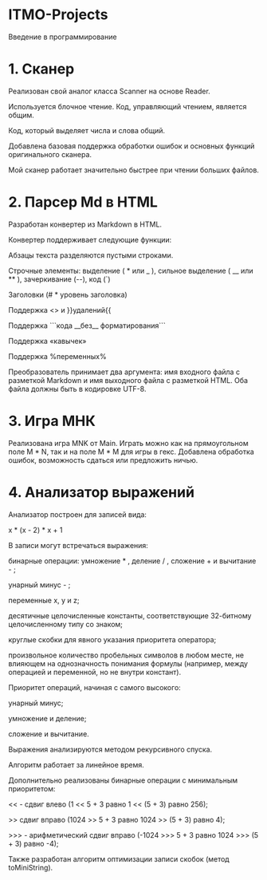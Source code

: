# ITMO-Projects
Введение в программирование

# 1. Сканер
<p>Реализован свой аналог класса Scanner на основе Reader.</p>
<p>Используется блочное чтение. Код, управляющий чтением, является общим.</p>
<p>Код, который выделяет числа и слова общий.</p>
<p>Добавлена базовая поддержка обработки ошибок и основных функций оригинального сканера.</p>
<p>Мой сканер работает значительно быстрее при чтении больших файлов.</p>

# 2. Парсер Md в HTML
<p>Разработан конвертер из Markdown в HTML.</p>
<p>Конвертер поддерживает следующие функции:</p>
<p>Абзацы текста разделяются пустыми строками.</p>
<p>Строчные элементы: выделение ( * или _ ), сильное выделение ( __ или ** ), зачеркивание (--), код (`)</p>
<p>Заголовки (# * уровень заголовка)</p>
<p>Поддержка <> и }}удалений{{</p>
<p>Поддержка ```кода __без__ форматирования```</p>
<p>Поддержка «кавычек»</p>
<p>Поддержка %переменных%</p>
<p>Преобразователь принимает два аргумента: имя входного файла с разметкой Markdown и имя выходного файла с разметкой HTML. Оба файла должны быть в кодировке UTF-8.</p>

# 3. Игра МНК
Реализована игра MNK от Main. Играть можно как на прямоугольном поле M * N, так и на поле M * M для игры в гекс. Добавлена обработка ошибок, возможность сдаться или предложить ничью.

# 4. Анализатор выражений
<p>Анализатор построен для записей вида:</p>
<p>х * (х - 2) * х + 1</p>
<p>В записи могут встречаться выражения:</p>
<p>бинарные операции: умножение * , деление / , сложение + и вычитание - ;</p>
<p>унарный минус - ;</p>
<p>переменные x, y и z;</p>
<p>десятичные целочисленные константы, соответствующие 32-битному целочисленному типу со знаком;</p>
<p>круглые скобки для явного указания приоритета оператора;</p>
<p>произвольное количество пробельных символов в любом месте, не влияющем на однозначность понимания формулы (например, между операцией и переменной, но не внутри констант).</p>
<p>Приоритет операций, начиная с самого высокого:</p>
<p>унарный минус;</p>
<p>умножение и деление;</p>
<p>сложение и вычитание.</p>
<p>Выражения анализируются методом рекурсивного спуска.</p>
<p>Алгоритм работает за линейное время.</p>
<p>Дополнительно реализованы бинарные операции с минимальным приоритетом:</p>
<p><< - сдвиг влево (1 << 5 + 3 равно 1 << (5 + 3) равно 256);</p>
<p>>> сдвиг вправо (1024 >> 5 + 3 равно 1024 >> (5 + 3) равно 4);</p>
<p>>>> - арифметический сдвиг вправо (-1024 >>> 5 + 3 равно 1024 >>> (5 + 3) равно -4);</p>
<p>Также разработан алгоритм оптимизации записи скобок (метод toMiniString).</p>
